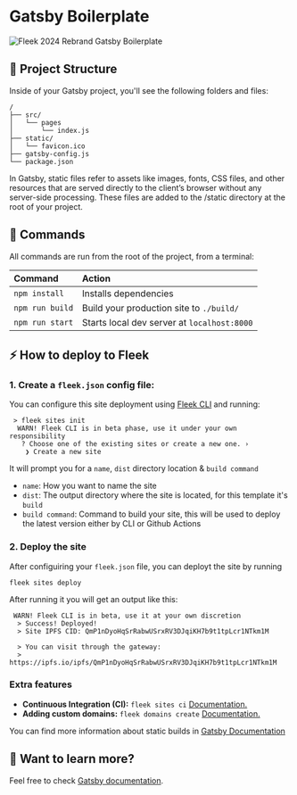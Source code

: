 # Gatsby Boilerplate
![Fleek 2024 Rebrand Gatsby Boilerplate](https://github.com/fleek-tools/gatsby-template/assets/74613246/fbc70aff-0309-45c1-a250-2f290d0baf8c)



## 🚀 Project Structure

Inside of your Gatsby project, you'll see the following folders and files:

```
/
├── src/
│   └── pages
│       └── index.js
├── static/
│   └── favicon.ico
├── gatsby-config.js
└── package.json
```

In Gatsby, static files refer to assets like images, fonts, CSS files, and other resources that are served directly to the client’s browser without any server-side processing. These files are added to the /static directory at the root of your project.

## 🧞 Commands

All commands are run from the root of the project, from a terminal:

| Command         | Action                                       |
| :-------------- | :------------------------------------------- |
| `npm install`   | Installs dependencies                        |
| `npm run build` | Build your production site to `./build/`     |
| `npm run start` | Starts local dev server at `localhost:8000`  |

## ⚡ How to deploy to Fleek

### 1. Create a `fleek.json` config file:

You can configure this site deployment using [Fleek CLI]() and running:

```
 > fleek sites init
  WARN! Fleek CLI is in beta phase, use it under your own responsibility
   ? Choose one of the existing sites or create a new one. ›
    ❯ Create a new site
```

It will prompt you for a `name`, `dist` directory location & `build command`

- `name`: How you want to name the site
- `dist`: The output directory where the site is located, for this template it's `build`
- `build command`: Command to build your site, this will be used to deploy the latest version either by CLI or Github Actions

### 2. Deploy the site

After configuiring your `fleek.json` file, you can deployt the site by running

```
fleek sites deploy
```

After running it you will get an output like this:

```
 WARN! Fleek CLI is in beta, use it at your own discretion
  > Success! Deployed!
  > Site IPFS CID: QmP1nDyoHqSrRabwUSrxRV3DJqiKH7b9t1tpLcr1NTkm1M

  > You can visit through the gateway:
  > https://ipfs.io/ipfs/QmP1nDyoHqSrRabwUSrxRV3DJqiKH7b9t1tpLcr1NTkm1M
```

### Extra features

- **Continuous Integration (CI):** `fleek sites ci` [Documentation.](https://docs.fleek.xyz/services/sites/#continuous-integration-ci)
- **Adding custom domains:** `fleek domains create` [Documentation.](https://docs.fleek.xyz/services/domains/)


You can find more information about static builds in [Gatsby Documentation](https://remix-ssg.pages.dev/docs/quick-start)

## 👀 Want to learn more?

Feel free to check [Gatsby documentation](https://www.gatsbyjs.com/docs/conceptual/rendering-options/#static-site-generation-ssg).
